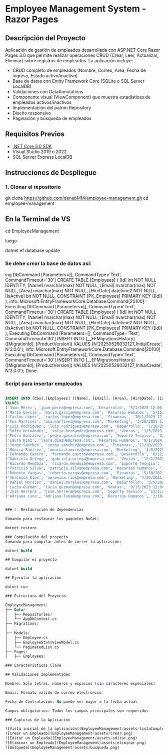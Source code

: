 # Employee Management System - Razor Pages

## Descripción del Proyecto

Aplicación de gestión de empleados desarrollada con ASP.NET Core Razor Pages 3.0 que permite realizar operaciones CRUD (Crear, Leer, Actualizar, Eliminar) sobre registros de empleados. La aplicación incluye:

- CRUD completo de empleados (Nombre, Correo, Área, Fecha de ingreso, Estado activo/inactivo)
- Base de datos con Entity Framework Core (SQLite o SQL Server LocalDB)
- Validaciones con DataAnnotations
- Componente visual (ViewComponent) que muestra estadísticas de empleados activos/inactivos
- Implementación del patrón Repository
- Diseño responsivo
- Paginación y búsqueda de empleados

## Requisitos Previos

- [.NET Core 3.0 SDK](https://dotnet.microsoft.com/download/dotnet-core/3.0)
- Visual Studio 2019 o 2022
- SQL Server Express LocalDB 

## Instrucciones de Despliegue

### 1. Clonar el repositorio

git clone https://github.com/denebMM/employee-management.git
cd employee-management

## En la Terminal de VS
cd EmployeeManagement
  
  luego 

dotnet ef database update

### Se debe crear la base de datos así:


ing DbCommand [Parameters=[], CommandType='Text', CommandTimeout='30']
CREATE TABLE [Employees] (
    [Id] int NOT NULL IDENTITY,
    [Name] nvarchar(max) NOT NULL,
    [Email] nvarchar(max) NOT NULL,
    [Area] nvarchar(max) NOT NULL,
    [HireDate] datetime2 NOT NULL,
    [IsActive] bit NOT NULL,
    CONSTRAINT [PK_Employees] PRIMARY KEY ([Id])
);
info: Microsoft.EntityFrameworkCore.Database.Command[20100]
      Executing DbCommand [Parameters=[], CommandType='Text', CommandTimeout='30']
      CREATE TABLE [Employees] (
          [Id] int NOT NULL IDENTITY,
          [Name] nvarchar(max) NOT NULL,
          [Email] nvarchar(max) NOT NULL,
          [Area] nvarchar(max) NOT NULL,
          [HireDate] datetime2 NOT NULL,
          [IsActive] bit NOT NULL,
          CONSTRAINT [PK_Employees] PRIMARY KEY ([Id])
      );
Executing DbCommand [Parameters=[], CommandType='Text', CommandTimeout='30']
INSERT INTO [__EFMigrationsHistory] ([MigrationId], [ProductVersion])
VALUES (N'20250526032127_InitialCreate', N'3.0.0');
info: Microsoft.EntityFrameworkCore.Database.Command[20100]
      Executing DbCommand [Parameters=[], CommandType='Text', CommandTimeout='30']
      INSERT INTO [__EFMigrationsHistory] ([MigrationId], [ProductVersion])
      VALUES (N'20250526032127_InitialCreate', N'3.0.0');
Done.


### Script para insertar empleados

```sql

INSERT INTO [dbo].[Employees] ([Name], [Email], [Area], [HireDate], [IsActive])
VALUES
('Juan Pérez', 'juan.perez@empresa.com', 'Desarrollo', '5/1/2025 12:00:00 AM', 1),
('María García', 'maria.garcia@empresa.com', 'Recursos Humanos', '5/15/2024 12:00:00 AM', 1),
('Carlos López', 'carlos.lopez@empresa.com', 'Finanzas', '10/1/2023 12:00:00 AM', 1),
('Ana Martínez', 'ana.martinez@empresa.com', 'Marketing', '2/20/2025 12:00:00 AM', 1),
('Luis Rodríguez', 'luis.rodriguez@empresa.com', 'Desarrollo', '7/10/2024 12:00:00 AM', 1),
('Sofía Hernández', 'sofia.hernandez@empresa.com', 'Ventas', '1/5/2023 12:00:00 AM', 0),
('Pedro González', 'pedro.gonzalez@empresa.com', 'Soporte Técnico', '3/15/2025 12:00:00 AM', 1),
('Laura Díaz', 'laura.diaz@empresa.com', 'Recursos Humanos', '9/1/2024 12:00:00 AM', 1),
('Jorge Sánchez', 'jorge.sanchez@empresa.com', 'Finanzas', '11/20/2023 12:00:00 AM', 1),
('Mónica Ramírez', 'monica.ramirez@empresa.com', 'Marketing', '4/5/2025 12:00:00 AM', 1),
('Fernando Castro', 'fernando.castro@empresa.com', 'Desarrollo', '8/12/2024 12:00:00 AM', 1),
('Gabriela Ortega', 'gabriela.ortega@empresa.com', 'Ventas', '12/1/2023 12:00:00 AM', 0),
('Ricardo Mendoza', 'ricardo.mendoza@empresa.com', 'Soporte Técnico', '6/15/2025 12:00:00 AM', 1),
('Patricia Silva', 'patricia.silva@empresa.com', 'Recursos Humanos', '1/30/2024 12:00:00 AM', 1),
('Roberto Vargas', 'roberto.vargas@empresa.com', 'Finanzas', '5/10/2023 12:00:00 AM', 1),
('Verónica Ríos', 'veronica.rios@empresa.com', 'Marketing', '7/20/2025 12:00:00 AM', 1),
('Daniel Morales', 'daniel.morales@empresa.com', 'Desarrollo', '3/5/2024 12:00:00 AM', 1),
('Lucía Guzmán', 'lucia.guzman@empresa.com', 'Ventas', '9/15/2023 12:00:00 AM', 0),
('José Herrera', 'jose.herrera@empresa.com', 'Soporte Técnico', '11/1/2025 12:00:00 AM', 1),
('Adriana Luna', 'adriana.luna@empresa.com', 'Recursos Humanos', '2/10/2024 12:00:00 AM', 1);


### 2. Restauración de dependencias

Comando para restaurar los paquetes NuGet:

dotnet restore

### Compilación del proyecto
Comando para compilar antes de correr la aplicación:

dotnet build

## Compilar el proyecto

dotnet build

## Ejecutar la aplicación

dotnet run

### Estructura del Proyecto

EmployeeManagement/
├── Data/
│   ├── Repositories/
│   └── AppDbContext.cs
├── Migrations/
│   
├── Models/
│   ├── Employee.cs
│   ├── EmployeeStatsViewModel.cs
│   └── PaginatedList.cs
├── Pages/
│   ├── Employees/

### Características Clave

## Validaciones Implementadas

Nombre: Solo letras, números y espacios (sin caracteres especiales)

Email: Formato válido de correo electrónico

Fecha de Contratación: No puede ser mayor a la fecha actual

Campos obligatorios: Todos los campos principales son requeridos

### Capturas de la Aplicación

![Vista inicial de la aplicación](EmployeeManagement/assets/listaCompleta.png)
![Crear un Empleado](EmployeeManagement/assets/crear.png)
![Editar un Empleado](EmployeeManagement/assets/editar.png)
![Eliminar un Empleado](EmployeeManagement/assets/eliminar.png)
![Búsqueda](EmployeeManagement/assets/busqueda.png)